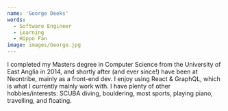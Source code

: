 ```yaml
---
name: 'George Deeks'
words:
  - Software Engineer
  - Learning
  - Hippo Fan
image: images/George.jpg
---
```


I completed my Masters degree in Computer Science from the University of East Anglia in 2014, and shortly after (and ever since!) have been at Neontribe, mainly as a front-end dev. I enjoy using React & GraphQL, which is what I currently mainly work with. I have plenty of other hobbies/interests: SCUBA diving, bouldering, most sports, playing piano, travelling, and floating.
